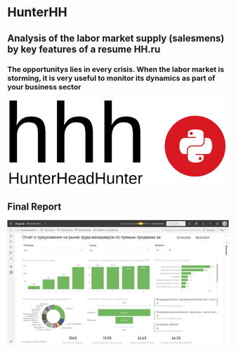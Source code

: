 # HunterHH
## Analysis of the labor market supply (salesmens) by key features of a resume HH.ru
### The opportunitys lies in every crisis. When the labor market is storming, it is very useful to monitor its dynamics as part of your business sector

![](/pics/hhh_logo.png)

## Final Report
![](/pics/final_report.png)
